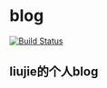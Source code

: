 # blog

[![Build Status](https://travis-ci.org/liujie3612/blog.svg?branch=master)](https://travis-ci.org/liujie3612/blog)

## liujie的个人blog
